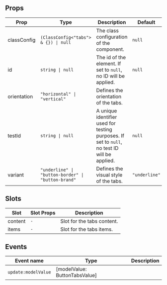 <!-- This file is automatically generated, do not edit manually. -->

## Props

| Prop | Type | Description | Default |
| ---- | ---- | ----------- | ------- |
| classConfig | `(ClassConfig<"tabs"> & {}) \| null` | The class configuration of the component. | `null` |
| id | `string \| null` | The id of the element. If set to `null`, no ID will be applied. | `null` |
| orientation | `"horizontal" \| "vertical"` | Defines the orientation of the tabs. |  |
| testId | `string \| null` | A unique identifier used for testing purposes. If set to `null`, no test ID will be applied. | `null` |
| variant | `"underline" \| "button-border" \| "button-brand"` | Defines the visual style of the tabs. | `"underline"` |


## Slots

| Slot | Slot Props | Description |
| --------- | ---- | ----------- |
| content | `-` | Slot for the tabs content. |
| items | `-` | Slot for the tabs items. |


## Events

| Event name | Type | Description |
| ---------- | ---- | ----------- |
| `update:modelValue` | [modelValue: ButtonTabsValue] |  |

